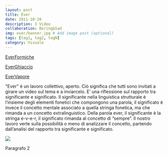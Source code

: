```yaml
---
layout: post
title: Ever
date: 2011-10-20
description: 3 Video
collaboration: Boring&Sad
img: ever/banner.jpg # Add image post (optional)
tags: [tag1, tag2, tagN]
category: Visuale
---
```

[EverFormiche]()

[EverGhiaccio]()

[EverVapore]()

"Ever" è un lavoro collettivo, aperto. Ciò significa che tutti sono invitati a girare un video sul tema e a inviarcelo.
E’ una riflessione sul rapporto tra significante e significato. Il significante nella linguistica strutturale è l’insieme degli elementi fonetici che compongono una parola, il significato è invece il concetto mentale associato a quella stringa fonetica, ma che rimanda a un concetto extralinguistico. Della parola ever, il significante è la stringa e-v-e-r, il significato rimanda al concetto di “sempre”. Il nostro lavoro verte sulla possibilità o meno di analizzare il concetto, partendo dall’analisi del rapporto tra significante e significato.


![](../assets/img/ever/ice.png)

Paragrafo 2

